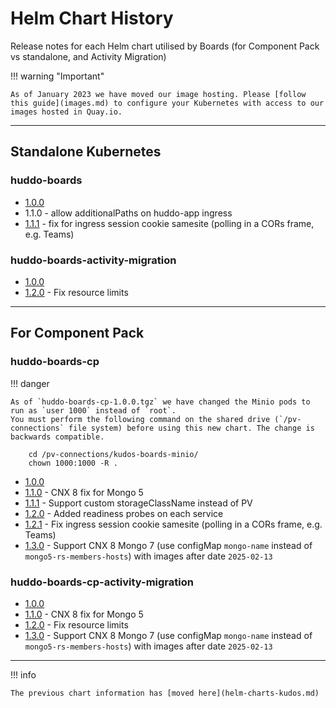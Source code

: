 # Helm Chart History

Release notes for each Helm chart utilised by Boards (for Component Pack vs standalone, and Activity Migration)

!!! warning "Important"

    As of January 2023 we have moved our image hosting. Please [follow this guide](images.md) to configure your Kubernetes with access to our images hosted in Quay.io.

---

## Standalone Kubernetes

### huddo-boards

-   [1.0.0](../assets/config/kubernetes/huddo-boards-1.0.0.tgz)
-   1.1.0 - allow additionalPaths on huddo-app ingress
-   [1.1.1](../assets/config/kubernetes/huddo-boards-1.1.1.tgz) - fix for ingress session cookie samesite (polling in a CORs frame, e.g. Teams)

### huddo-boards-activity-migration

-   [1.0.0](../assets/config/kubernetes/huddo-boards-activity-migration-1.0.0.tgz)
-   [1.2.0](../assets/config/kubernetes/huddo-boards-activity-migration-1.2.0.tgz) - Fix resource limits

---

## For Component Pack

### huddo-boards-cp

!!! danger

    As of `huddo-boards-cp-1.0.0.tgz` we have changed the Minio pods to run as `user 1000` instead of `root`.
    You must perform the following command on the shared drive (`/pv-connections` file system) before using this new chart. The change is backwards compatible.

        cd /pv-connections/kudos-boards-minio/
        chown 1000:1000 -R .

-   [1.0.0](../assets/config/kubernetes/huddo-boards-cp-1.0.0.tgz)
-   [1.1.0](../assets/config/kubernetes/huddo-boards-cp-1.1.0.tgz) - CNX 8 fix for Mongo 5
-   [1.1.1](../assets/config/kubernetes/huddo-boards-cp-1.1.1.tgz) - Support custom storageClassName instead of PV
-   [1.2.0](../assets/config/kubernetes/huddo-boards-cp-1.2.0.tgz) - Added readiness probes on each service
-   [1.2.1](../assets/config/kubernetes/huddo-boards-cp-1.2.1.tgz) - Fix ingress session cookie samesite (polling in a CORs frame, e.g. Teams)
-   [1.3.0](../assets/config/kubernetes/huddo-boards-cp-1.3.0.tgz) - Support CNX 8 Mongo 7 (use configMap `mongo-name` instead of `mongo5-rs-members-hosts`) with images after date `2025-02-13`

### huddo-boards-cp-activity-migration

-   [1.0.0](../assets/config/kubernetes/huddo-boards-cp-activity-migration-1.0.0.tgz)
-   [1.1.0](../assets/config/kubernetes/huddo-boards-cp-activity-migration-1.1.0.tgz) - CNX 8 fix for Mongo 5
-   [1.2.0](../assets/config/kubernetes/huddo-boards-cp-activity-migration-1.2.0.tgz) - Fix resource limits
-   [1.3.0](../assets/config/kubernetes/huddo-boards-cp-activity-migration-1.3.0.tgz) - Support CNX 8 Mongo 7 (use configMap `mongo-name` instead of `mongo5-rs-members-hosts`) with images after date `2025-02-13`

---

!!! info

    The previous chart information has [moved here](helm-charts-kudos.md)

